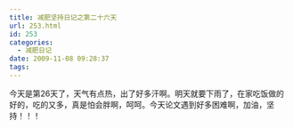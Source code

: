 ```yaml
---
title: 减肥坚持日记之第二十六天
url: 253.html
id: 253
categories:
  - 减肥日记
date: 2009-11-08 09:28:37
tags:
---
```


今天是第26天了，天气有点热，出了好多汗啊。明天就要下雨了，在家吃饭做的好的，吃的又多，真是怕会胖啊，呵呵。今天论文遇到好多困难啊，加油，坚持！！！